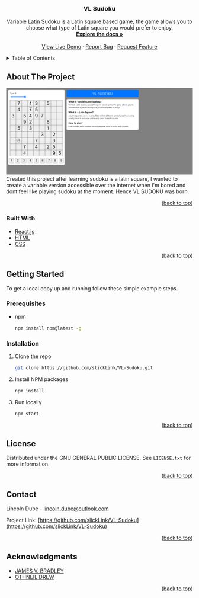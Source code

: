 <!-- PROJECT LOGO -->
<br />
<div align="center">

<h3 align="center">VL Sudoku</h3>

  <p align="center">
    Variable Latin Sudoku is a Latin square based game, the game allows you to choose what type of Latin square you would prefer to enjoy.
    <br />
    <a href="https://github.com/slickLink/VL-Sudoku"><strong>Explore the docs »</strong></a>
    <br />
    <br />
    <a href="https://v-sudoku.netlify.app/">View Live Demo</a>
    ·
    <a href="hhttps://github.com/slickLink/VL-Sudoku/issues">Report Bug</a>
    ·
    <a href="https://github.com/slickLink/VL-Sudoku/issues">Request Feature</a>
  </p>
</div>


<!-- TABLE OF CONTENTS -->
<details>
  <summary>Table of Contents</summary>
  <ol>
    <li>
      <a href="#about-the-project">About The Project</a>
      <ul>
        <li><a href="#built-with">Built With</a></li>
      </ul>
    </li>
    <li>
      <a href="#getting-started">Getting Started</a>
      <ul>
        <li><a href="#prerequisites">Prerequisites</a></li>
        <li><a href="#installation">Installation</a></li>
      </ul>
    </li>
    <li><a href="#license">License</a></li>
    <li><a href="#contact">Contact</a></li>
    <li><a href="#acknowledgments">Acknowledgments</a></li>
  </ol>
</details>

<!-- ABOUT THE PROJECT -->
## About The Project

![screenshot](./v_sudoku_9x9.png)
Created this project after learning sudoku is a latin square, I wanted to create a variable version accessible over the internet when i'm bored and dont feel like playing sudoku at the moment. Hence VL SUDOKU was born.

<p align="right">(<a href="#top">back to top</a>)</p>

### Built With

* [React.js](https://reactjs.org/)
* [HTML](https://html.com/)
* [CSS](https://www.w3.org/Style/CSS/Overview.en.html)

<p align="right">(<a href="#top">back to top</a>)</p>

<!-- GETTING STARTED -->
## Getting Started

To get a local copy up and running follow these simple example steps.

### Prerequisites

* npm
  ```sh
  npm install npm@latest -g
  ```

### Installation
1. Clone the repo
   ```sh
   git clone https://github.com/slickLink/VL-Sudoku.git
   ```
3. Install NPM packages
   ```sh
   npm install
   ```
4. Run locally
    ```sh
    npm start
    ```

<p align="right">(<a href="#top">back to top</a>)</p>

<!-- LICENSE -->
## License

Distributed under the GNU GENERAL PUBLIC LICENSE. See `LICENSE.txt` for more information.

<p align="right">(<a href="#top">back to top</a>)</p>

<!-- CONTACT -->
## Contact

Lincoln Dube  - lincoln.dube@outlook.com

Project Link: [https://github.com/slickLink/VL-Sudoku](https://github.com/slickLink/VL-Sudoku)

<p align="right">(<a href="#top">back to top</a>)</p>

<!-- ACKNOWLEDGMENTS -->
## Acknowledgments

* [JAMES V. BRADLEY](https://www.jstor.org/stable/2281872)
* [OTHNEIL DREW](https://github.com/othneildrew/Best-README-Template)

<p align="right">(<a href="#top">back to top</a>)</p>